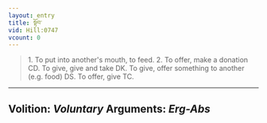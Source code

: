 ```yaml
---
layout: entry
title: སྟོབ་
vid: Hill:0747
vcount: 0
---
```

> 1\. To put into another's mouth, to feed\. 2\. To offer, make a donation CD\. To give, give and take DK\. To give, offer something to another (e\.g\. food) DS\. To offer, give TC\.

---
Volition: _Voluntary_
Arguments: _Erg-Abs_
---

